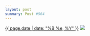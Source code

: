 ```yaml
---
layout: post
summary: Post #564
---
```


<p>
  <time><a href="/564">{{ page.date | date: "%B %e, %Y" }}</a></time>
  <a href="/564"><img src="{{ site.assets_url }}/564-640.jpg" srcset="{{ site.assets_url }}/564-320.jpg 320w, {{ site.assets_url }}/564-640.jpg 640w, {{ site.assets_url }}/564-960.jpg 960w, {{ site.assets_url }}/564-1280.jpg 1280w" sizes="(min-width: 700px) 50vw, calc(100vw - 2rem)" /></a>
</p>
